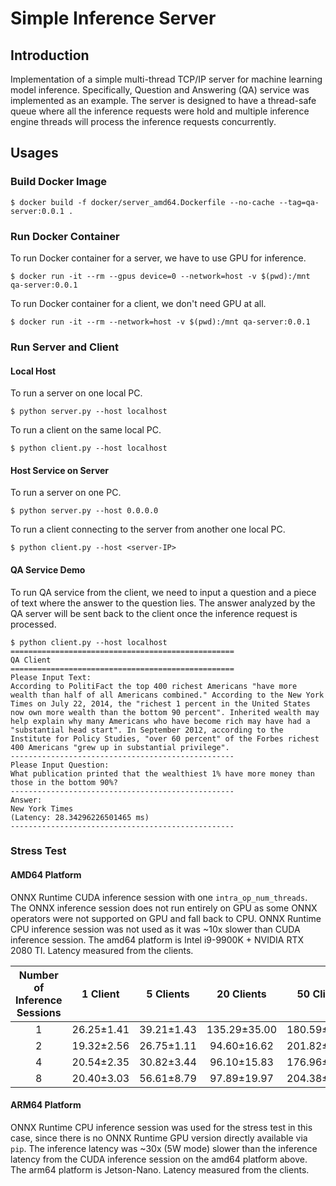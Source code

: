 # Simple Inference Server

## Introduction

Implementation of a simple multi-thread TCP/IP server for machine learning model inference. Specifically, Question and Answering (QA) service was implemented as an example. The server is designed to have a thread-safe queue where all the inference requests were hold and multiple inference engine threads will process the inference requests concurrently.


## Usages

### Build Docker Image

```
$ docker build -f docker/server_amd64.Dockerfile --no-cache --tag=qa-server:0.0.1 .
```

### Run Docker Container

To run Docker container for a server, we have to use GPU for inference.

```
$ docker run -it --rm --gpus device=0 --network=host -v $(pwd):/mnt qa-server:0.0.1
```

To run Docker container for a client, we don't need GPU at all.

```
$ docker run -it --rm --network=host -v $(pwd):/mnt qa-server:0.0.1
```

### Run Server and Client

#### Local Host

To run a server on one local PC.


```
$ python server.py --host localhost
```

To run a client on the same local PC.


```
$ python client.py --host localhost
```

#### Host Service on Server

To run a server on one PC.


```
$ python server.py --host 0.0.0.0
```

To run a client connecting to the server from another one local PC.


```
$ python client.py --host <server-IP>
```

#### QA Service Demo

To run QA service from the client, we need to input a question and a piece of text where the answer to the question lies. The answer analyzed by the QA server will be sent back to the client once the inference request is processed.

```
$ python client.py --host localhost
==================================================
QA Client
==================================================
Please Input Text: 
According to PolitiFact the top 400 richest Americans "have more wealth than half of all Americans combined." According to the New York Times on July 22, 2014, the "richest 1 percent in the United States now own more wealth than the bottom 90 percent". Inherited wealth may help explain why many Americans who have become rich may have had a "substantial head start". In September 2012, according to the Institute for Policy Studies, "over 60 percent" of the Forbes richest 400 Americans "grew up in substantial privilege".
--------------------------------------------------
Please Input Question: 
What publication printed that the wealthiest 1% have more money than those in the bottom 90%?
--------------------------------------------------
Answer: 
New York Times
(Latency: 28.34296226501465 ms)
--------------------------------------------------
```

### Stress Test

#### AMD64 Platform

ONNX Runtime CUDA inference session with one `intra_op_num_threads`. The ONNX inference session does not run entirely on GPU as some ONNX operators were not supported on GPU and fall back to CPU. ONNX Runtime CPU inference session was not used as it was ~10x slower than CUDA inference session. The amd64 platform is Intel i9-9900K + NVIDIA RTX 2080 TI. Latency measured from the clients.

| Number of Inference Sessions |  1 Client  |  5 Clients |  20 Clients  |  50 Clients  |
|:----------------------------:|:----------:|:----------:|:------------:|:------------:|
|               1              | 26.25±1.41 | 39.21±1.43 | 135.29±35.00 | 180.59±76.91 |
|               2              | 19.32±2.56 | 26.75±1.11 |  94.60±16.62 | 201.82±89.11 |
|               4              | 20.54±2.35 | 30.82±3.44 |  96.10±15.83 | 176.96±66.71 |
|               8              | 20.40±3.03 | 56.61±8.79 |  97.89±19.97 | 204.38±62.40 |

#### ARM64 Platform

ONNX Runtime CPU inference session was used for the stress test in this case, since there is no ONNX Runtime GPU version directly available via `pip`. The inference latency was ~30x (5W mode) slower than the inference latency from the CUDA inference session on the amd64 platform above. The arm64 platform is Jetson-Nano. Latency measured from the clients.
